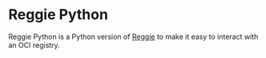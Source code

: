 # Reggie Python

Reggie Python is a Python version of [Reggie](https://github.com/bloodorangeio/reggie)
to make it easy to interact with an OCI registry. 
